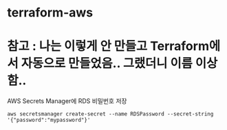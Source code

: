 # terraform-aws

# 참고 : 나는 이렇게 안 만들고 Terraform에서 자동으로 만들었음.. 그랬더니 이름 이상함..

AWS Secrets Manager에 RDS 비밀번호 저장
```
aws secretsmanager create-secret --name RDSPassword --secret-string '{"password":"mypassword"}'
```
